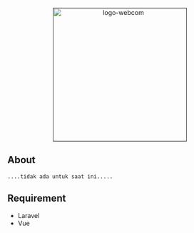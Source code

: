 

<p align="center">
    <a href="" target="_blank">
        <img src="https://i.ibb.co/PjXzVmM/logo-webcom.png" alt="logo-webcom" border="0" width="300">
    </a>
</p>

<p align="center">
    
</p>

## About 
    
    ....tidak ada untuk saat ini.....
    

## Requirement
 
 - Laravel
 - Vue
